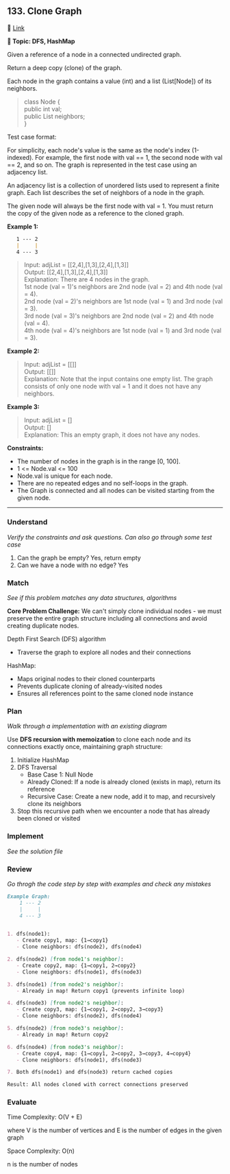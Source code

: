 ## 133. Clone Graph

🔗 [Link](https://leetcode.com/problems/clone-graph/description/)

**📝 Topic: DFS, HashMap**

Given a reference of a node in a connected undirected graph.

Return a deep copy (clone) of the graph.

Each node in the graph contains a value (int) and a list (List[Node]) of its neighbors.

> class Node {  
    public int val;  
    public List<Node> neighbors;  
}  
 
Test case format:

For simplicity, each node's value is the same as the node's index (1-indexed). For example, the first node with val == 1, the second node with val == 2, and so on. The graph is represented in the test case using an adjacency list.

An adjacency list is a collection of unordered lists used to represent a finite graph. Each list describes the set of neighbors of a node in the graph.

The given node will always be the first node with val = 1. You must return the copy of the given node as a reference to the cloned graph.

**Example 1:**

```md
   1 --- 2
   |     |
   4 --- 3
```

> Input: adjList = [[2,4],[1,3],[2,4],[1,3]]  
Output: [[2,4],[1,3],[2,4],[1,3]]  
Explanation: There are 4 nodes in the graph.  
1st node (val = 1)'s neighbors are 2nd node (val = 2) and 4th node (val = 4).  
2nd node (val = 2)'s neighbors are 1st node (val = 1) and 3rd node (val = 3).  
3rd node (val = 3)'s neighbors are 2nd node (val = 2) and 4th node (val = 4).  
4th node (val = 4)'s neighbors are 1st node (val = 1) and 3rd node (val = 3).  

**Example 2:**


> Input: adjList = [[]]  
Output: [[]]  
Explanation: Note that the input contains one empty list. The graph consists of only one node with val = 1 and it does not have any neighbors.  

**Example 3:**

> Input: adjList = []  
Output: []  
Explanation: This an empty graph, it does not have any nodes.  
 
**Constraints:**

- The number of nodes in the graph is in the range [0, 100].
- 1 <= Node.val <= 100
- Node.val is unique for each node.
- There are no repeated edges and no self-loops in the graph.
- The Graph is connected and all nodes can be visited starting from the given node.

---

### Understand
_Verify the constraints and ask questions. Can also go through some test case_

1. Can the graph be empty? Yes, return empty
2. Can we have a node with no edge? Yes

### Match
_See if this problem matches any data structures, algorithms_

**Core Problem Challenge:**
We can't simply clone individual nodes - we must preserve the entire graph structure including all connections and avoid creating duplicate nodes.

Depth First Search (DFS) algorithm
- Traverse the graph to explore all nodes and their connections

HashMap:
- Maps original nodes to their cloned counterparts
- Prevents duplicate cloning of already-visited nodes
- Ensures all references point to the same cloned node instance

### Plan
_Walk through a implementation with an existing diagram_

Use **DFS recursion with memoization** to clone each node and its connections exactly once, maintaining graph structure:
1. Initialize HashMap
2. DFS Traversal
    - Base Case 1: Null Node
    - Already Cloned: If a node is already cloned (exists in map), return its reference
    - Recursive Case: Create a new node, add it to map, and recursively clone its neighbors
3. Stop this recursive path when we encounter a node that has already been cloned or visited


### Implement
_See the solution file_


### Review
_Go throgh the code step by step with examples and check any mistakes_

```md
Example Graph:
    1 --- 2
    |     |
    4 --- 3


1. dfs(node1):
   - Create copy1, map: {1→copy1}
   - Clone neighbors: dfs(node2), dfs(node4)

2. dfs(node2) [from node1's neighbor]:
   - Create copy2, map: {1→copy1, 2→copy2}  
   - Clone neighbors: dfs(node1), dfs(node3)

3. dfs(node1) [from node2's neighbor]:
   - Already in map! Return copy1 (prevents infinite loop)

4. dfs(node3) [from node2's neighbor]:
   - Create copy3, map: {1→copy1, 2→copy2, 3→copy3}
   - Clone neighbors: dfs(node2), dfs(node4)

5. dfs(node2) [from node3's neighbor]:
   - Already in map! Return copy2

6. dfs(node4) [from node3's neighbor]:
   - Create copy4, map: {1→copy1, 2→copy2, 3→copy3, 4→copy4}
   - Clone neighbors: dfs(node1), dfs(node3)

7. Both dfs(node1) and dfs(node3) return cached copies

Result: All nodes cloned with correct connections preserved
```

### Evaluate

Time Complexity: O(V + E)

where V is the number of vertices and E is the number of edges in the given graph

Space Complexity: O(n)

n is the number of nodes

